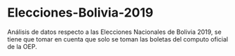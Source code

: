 # Elecciones-Bolivia-2019
Análisis de datos respecto a las Elecciones Nacionales de Bolivia 2019, se tiene que tomar en cuenta que solo se toman las boletas del computo oficial de la OEP.
